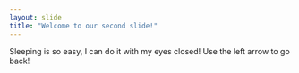 ```yaml
---
layout: slide
title: "Welcome to our second slide!"
---
```

Sleeping is so easy, I can do it with my eyes closed!
Use the left arrow to go back!
